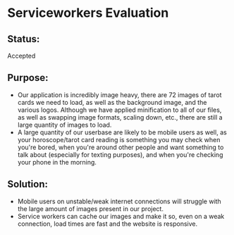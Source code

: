 # Serviceworkers Evaluation

## Status:

Accepted

## Purpose:

- Our application is incredibly image heavy, there are 72 images of tarot cards we need to load, as well as the background image, and the various logos. Although we have applied minification to all of our files, as well as swapping image formats, scaling down, etc., there are still a large quantity of images to load.
- A large quantity of our userbase are likely to be mobile users as well, as your horoscope/tarot card reading is something you may check when you're bored, when you're around other people and want something to talk about (especially for texting purposes), and when you're checking your phone in the morning.

## Solution:

- Mobile users on unstable/weak internet connections will struggle with the large amount of images present in our project.
- Service workers can cache our images and make it so, even on a weak connection, load times are fast and the website is responsive.
